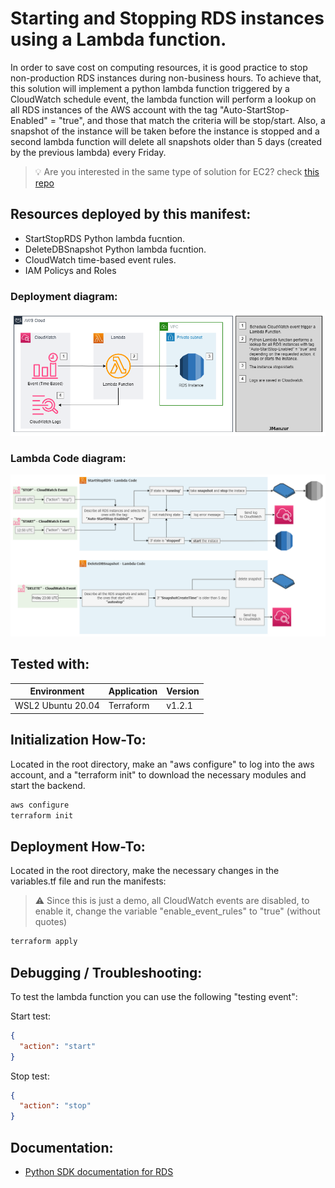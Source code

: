 # Starting and Stopping RDS instances using a Lambda function.

In order to save cost on computing resources, it is good practice to stop non-production RDS instances during non-business hours. To achieve that, this solution will implement a python lambda function triggered by a CloudWatch schedule event, the lambda function will perform a lookup on all RDS instances of the AWS account with the tag "Auto-StartStop-Enabled" = "true", and those that match the criteria will be stop/start. Also, a snapshot of the instance will be taken before the instance is stopped and a second lambda function will delete all snapshots older than 5 days (created by the previous lambda) every Friday.

> :bulb: Are you interested in the same type of solution for EC2? check [this repo](https://github.com/JManzur/StartStopEC2)

## Resources deployed by this manifest:

- StartStopRDS Python lambda fucntion.
- DeleteDBSnapshot Python lambda fucntion.
- CloudWatch time-based event rules.
- IAM Policys and Roles

### Deployment diagram:

![App Screenshot](images/Auto-StartStop-Demo-RDS.drawio.png)

### Lambda Code diagram:

![App Screenshot](images/Auto-StartStop-Demo-RDS-Lambda.drawio.png)
## Tested with: 

| Environment | Application | Version  |
| ----------------- |-----------|---------|
| WSL2 Ubuntu 20.04 | Terraform | v1.2.1 |

## Initialization How-To:
Located in the root directory, make an "aws configure" to log into the aws account, and a "terraform init" to download the necessary modules and start the backend.

```bash
aws configure
terraform init
```

## Deployment How-To:

Located in the root directory, make the necessary changes in the variables.tf file and run the manifests:

> :warning: Since this is just a demo, all CloudWatch events are disabled, to enable it, change the variable "enable_event_rules" to "true" (without quotes)

```bash
terraform apply
```

## Debugging / Troubleshooting:

To test the lambda function you can use the following "testing event":

Start test:
```json
{
  "action": "start"
}
```

Stop test:
```json
{
  "action": "stop"
}
```

## Documentation:

- [Python SDK documentation for RDS](https://boto3.amazonaws.com/v1/documentation/api/latest/reference/services/rds.html)
